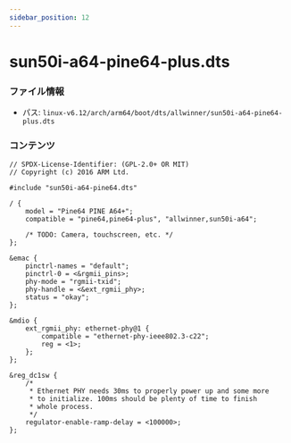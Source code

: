 ```yaml
---
sidebar_position: 12
---
```

# sun50i-a64-pine64-plus.dts

### ファイル情報

- パス: `linux-v6.12/arch/arm64/boot/dts/allwinner/sun50i-a64-pine64-plus.dts`

### コンテンツ

```dts
// SPDX-License-Identifier: (GPL-2.0+ OR MIT)
// Copyright (c) 2016 ARM Ltd.

#include "sun50i-a64-pine64.dts"

/ {
	model = "Pine64 PINE A64+";
	compatible = "pine64,pine64-plus", "allwinner,sun50i-a64";

	/* TODO: Camera, touchscreen, etc. */
};

&emac {
	pinctrl-names = "default";
	pinctrl-0 = <&rgmii_pins>;
	phy-mode = "rgmii-txid";
	phy-handle = <&ext_rgmii_phy>;
	status = "okay";
};

&mdio {
	ext_rgmii_phy: ethernet-phy@1 {
		compatible = "ethernet-phy-ieee802.3-c22";
		reg = <1>;
	};
};

&reg_dc1sw {
	/*
	 * Ethernet PHY needs 30ms to properly power up and some more
	 * to initialize. 100ms should be plenty of time to finish
	 * whole process.
	 */
	regulator-enable-ramp-delay = <100000>;
};

```
